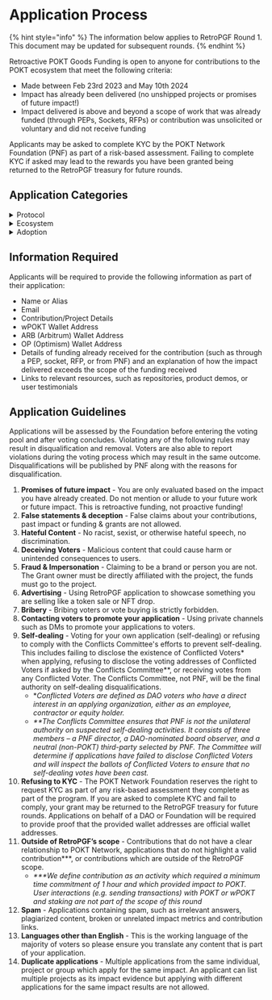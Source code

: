 # Application Process

{% hint style="info" %}
The information below applies to RetroPGF Round 1. This document may be updated for subsequent rounds.
{% endhint %}

Retroactive POKT Goods Funding is open to anyone for contributions to the POKT ecosystem that meet the following criteria:&#x20;

* Made between Feb 23rd 2023 and May 10th 2024
* Impact has already been delivered (no unshipped projects or promises of future impact!)
* Impact delivered is above and beyond a scope of work that was already funded (through PEPs, Sockets, RFPs) or contribution was unsolicited or voluntary and did not receive funding

Applicants may be asked to complete KYC by the POKT Network Foundation (PNF) as part of a risk-based assessment. Failing to complete KYC if asked may lead to the rewards you have been granted being returned to the RetroPGF treasury for future rounds.

## Application Categories

<details>

<summary>Protocol</summary>

The Protocol category is to recognize individuals and projects that have positively impacted the core elements of the POKT Network protocol, including main code sources such as Morse, and other crucial dependencies and repositories.

**Who Should Consider Applying?**

* Made direct enhancements to the POKT Network protocol's core codebases.
* Contributed significantly to the dependencies and related repositories that support the POKT Network protocol.
* Played a key role in developing features or improvements that have been implemented in official protocol releases.

**Criteria to Highlight in Your Submission:**

* Detailed descriptions of your contributions to the core POKT protocol or its key dependencies.
* Metrics demonstrating the impact of your work, such as usage statistics, dependency graphs, and community adoption.
* Specific examples of how your contributions have advanced the functionality, efficiency or stability of the POKT protocol, including improvements to the experience for network actors such as validators, servicers, and/or gateways.
* Explain how you delivered extra impact beyond a scope of work that was already funded in a PEP, socket, RFP, or from PNF.

</details>

<details>

<summary>Ecosystem</summary>

The Ecosystem category is focused on acknowledging and supporting tools and applications that enhance the experience of participating in the POKT Network ecosystem.&#x20;

**Who Should Consider Applying?**

This category is designed for developers, innovators, and project teams who have:

* Created or improved tools and applications that interact with or support participating in the POKT Network ecosystem.
* Enhanced the accessibility, efficiency, or usability of the POKT Network ecosystem through innovative solutions.
* Contributed to the development and release of features that impact how users interact with POKT Network.
* Developed or contributed to wallets, explorers, and other technologies that directly benefit the POKT Network ecosystem.

**Criteria to Highlight in Your Submission:**

* Detailed description of your tool or application, its functionality within the POKT Network ecosystem, and how this improves on the functionality that existed before your contribution.
* Quantitative and qualitative metrics demonstrating the impact of your work, such as user feedback, testimonials, usage statistics, dependency graphs, and community adoption.
* Specific examples of how your contributions have positively impacted the broader POKT Network ecosystem, such as specific ways they have improved the user experience.
* Explain how you delivered extra impact beyond a scope of work that was already funded in a PEP, socket, RFP, or from PNF.

</details>

<details>

<summary>Adoption</summary>

The Adoption category supports efforts that have significantly contributed to raising awareness and increasing adoption of POKT Network. This category targets initiatives focused on discussions, referrals, marketing, and other forms of support that help POKT reach a broader audience.

**Who Should Consider Applying?**&#x20;

This category is perfect for marketers, business developers, community managers, content creators, and advocates who have:

* Led campaigns or initiatives that increased awareness of POKT Network.
* Contributed to adoption through innovative outreach strategies.
* Engaged effectively with communities to attract people to POKT Network.
* Engaged with newcomers to our community, created educational content, helped community members out, and generally worked to make POKT a welcoming place.
* Helped attract/onboard developers as customers to a POKT gateway.

**Criteria to Highlight in Your Submission:**

* Detailed description of your activities and how they drove awareness/adoption.
* Quantitative and qualitative metrics demonstrating the quality and quantity of awareness/adoption created.
* Evidence of how your efforts have driven adoption and attracted new users to the POKT Network ecosystem.
* Feedback and impact assessment before and after your initiatives. Explain how your efforts generated more awareness/adoption over and above that created by other awareness/adoption initiatives.
* Explain how you delivered extra impact beyond a scope of work that was already funded in a PEP, socket, RFP, or from PNF.

</details>

## Information Required

Applicants will be required to provide the following information as part of their application:

* Name or Alias
* Email
* Contribution/Project Details &#x20;
* wPOKT Wallet Address
* ARB (Arbitrum) Wallet Address
* OP (Optimism) Wallet Address
* Details of funding already received for the contribution (such as through a PEP, socket, RFP, or from PNF) and an explanation of how the impact delivered exceeds the scope of the funding received
* Links to relevant resources, such as repositories, product demos, or user testimonials



## Application Guidelines

Applications will be assessed by the Foundation before entering the voting pool and after voting concludes. Violating any of the following rules may result in disqualification and removal. Voters are also able to report violations during the voting process which may result in the same outcome. Disqualifications will be published by PNF along with the reasons for disqualification.

1. **Promises of future impact** - You are only evaluated based on the impact you have already created. Do not mention or allude to your future work or future impact. This is retroactive funding, not proactive funding!
2. **False statements & deception** - False claims about your contributions, past impact or funding & grants are not allowed.
3. **Hateful Content** - No racist, sexist, or otherwise hateful speech, no discrimination.
4. **Deceiving Voters** - Malicious content that could cause harm or unintended consequences to users.
5. **Fraud & Impersonation** - Claiming to be a brand or person you are not. The Grant owner must be directly affiliated with the project, the funds must go to the project.
6. **Advertising** - Using RetroPGF application to showcase something you are selling like a token sale or NFT drop.
7. **Bribery** - Bribing voters or vote buying is strictly forbidden.
8. **Contacting voters to promote your application** - Using private channels such as DMs to promote your applications to voters.
9. **Self-dealing** - Voting for your own application (self-dealing) or refusing to comply with the Conflicts Committee's efforts to prevent self-dealing. This includes failing to disclose the existence of Conflicted Voters\* when applying, refusing to disclose the voting addresses of Conflicted Voters if asked by the Conflicts Committee\*\*, or receiving votes from any Conflicted Voter. The Conflicts Committee, not PNF, will be the final authority on self-dealing disqualifications.
   * \*_Conflicted Voters are defined as DAO voters who have a direct interest in an applying organization, either as an employee, contractor or equity holder._
   * _\*\*The Conflicts Committee ensures that PNF is not the unilateral authority on suspected self-dealing activities. It consists of three members – a PNF director, a DAO-nominated board observer, and a neutral (non-POKT) third-party selected by PNF. The Committee will determine if applications have failed to disclose Conflicted Voters and will inspect the ballots of Conflicted Voters to ensure that no self-dealing votes have been cast._
10. **Refusing to KYC** - The POKT Network Foundation reserves the right to request KYC as part of any risk-based assessment they complete as part of the program. If you are asked to complete KYC and fail to comply, your grant may be returned to the RetroPGF treasury for future rounds. Applications on behalf of a DAO or Foundation will be required to provide proof that the provided wallet addresses are official wallet addresses.
11. **Outside of RetroPGF’s scope** - Contributions that do not have a clear relationship to POKT Network, applications that do not highlight a valid contribution\*\*\*, or contributions which are outside of the RetroPGF scope.
    * _\*\*\*We define contribution as an activity which required a minimum time commitment of 1 hour and which provided impact to POKT. User interactions (e.g. sending transactions) with POKT or wPOKT and staking are not part of the scope of this round_
12. **Spam** - Applications containing spam, such as irrelevant answers, plagiarized content, broken or unrelated impact metrics and contribution links.&#x20;
13. **Languages other than English** - This is the working language of the majority of voters so please ensure you translate any content that is part of your application.
14. **Duplicate applications** - Multiple applications from the same individual, project or group which apply for the same impact. An applicant can list multiple projects as its impact evidence but applying with different applications for the same impact results are not allowed.

